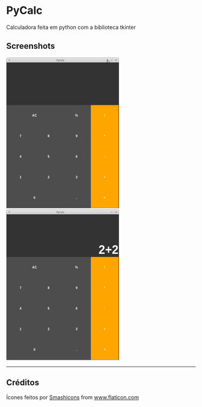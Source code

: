 # PyCalc
Calculadora feita em python com a biblioteca tkinter
## Screenshots
<img src=screenshots/ph1.png/ height=400 width=300>      <img src=screenshots/ph2.png/ height=400 width=300>

----------------------------
## Créditos
<div>Ícones feitos por <a href="https://www.flaticon.com/br/autores/smashicons" title="Smashicons">Smashicons</a> from <a href="https://www.flaticon.com/br/" title="Flaticon">www.flaticon.com</a></div>
